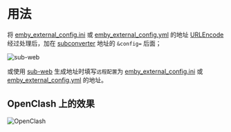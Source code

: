 # 用法

将 [emby_external_config.ini](https://raw.githubusercontent.com/rartv/EmbyPublic/test/subconverter/emby_external_config.ini) 或 [emby_external_config.yml](https://raw.githubusercontent.com/rartv/EmbyPublic/test/subconverter/emby_external_config.yml) 的地址 [URLEncode](https://www.urlencoder.org/) 经过处理后，加在 [subconverter](https://github.com/tindy2013/subconverter) 地址的 `&config=` 后面；

![sub-web](https://raw.githubusercontent.com/rartv/EmbyPublic/test/subconverter/iShot2021-01-25%2020.35.00.png)

或使用 [sub-web](https://sub-web.netlify.app) 生成地址时填写`远程配置`为 [emby_external_config.ini](https://raw.githubusercontent.com/rartv/EmbyPublic/test/subconverter/emby_external_config.ini) 或 [emby_external_config.yml](https://raw.githubusercontent.com/rartv/EmbyPublic/test/subconverter/emby_external_config.yml) 的地址。

## OpenClash 上的效果

![OpenClash](https://raw.githubusercontent.com/rartv/EmbyPublic/test/subconverter/iShot2021-02-20%2022.45.17.png)

